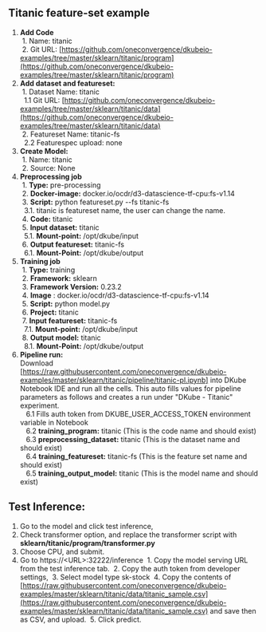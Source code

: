 ## **Titanic feature-set example**



1. **Add Code** \
&nbsp;1. Name: titanic \
&nbsp;2. Git URL: [https://github.com/oneconvergence/dkubeio-examples/tree/master/sklearn/titanic/program](https://github.com/oneconvergence/dkubeio-examples/tree/master/sklearn/titanic/program) 
2. **Add dataset and featureset:** \
&nbsp;1. Dataset Name: titanic \
&nbsp;&nbsp;1.1 Git URL: [https://github.com/oneconvergence/dkubeio-examples/tree/master/sklearn/titanic/data](https://github.com/oneconvergence/dkubeio-examples/tree/master/sklearn/titanic/data) \
&nbsp;2. Featureset Name: titanic-fs \
&nbsp;&nbsp;2.2 Featurespec upload: none 
3. **Create Model:** \
&nbsp;1. Name: titanic \
&nbsp;2. Source: None
4. **Preprocessing job** \
&nbsp;1. **Type:** pre-processing \
&nbsp;2. **Docker-image:** docker.io/ocdr/d3-datascience-tf-cpu:fs-v1.14 \
&nbsp;3. **Script:** python featureset.py --fs titanic-fs \
&nbsp;&nbsp;3.1. titanic is featureset name, the user can change the name. \
&nbsp;4. **Code:** titanic \
&nbsp;5. **Input dataset:** titanic \
&nbsp;&nbsp;5.1. **Mount-point:** /opt/dkube/input \
&nbsp;6. **Output featureset:** titanic-fs \
&nbsp;&nbsp;6.1. **Mount-Point:** /opt/dkube/output 
5. **Training job** \
&nbsp;1. **Type:** training \
&nbsp;2. **Framework:** sklearn \
&nbsp;3. **Framework Version:** 0.23.2 \
&nbsp;4. **Image** : docker.io/ocdr/d3-datascience-tf-cpu:fs-v1.14 \
&nbsp;5. **Script:** python model.py \
&nbsp;6. **Project:** titanic \
&nbsp;7. **Input featureset:** titanic-fs \
&nbsp;&nbsp;7.1. **Mount-point:** /opt/dkube/input \
&nbsp;8. **Output model:** titanic \
&nbsp;&nbsp;8.1. **Mount-Point:** /opt/dkube/output
6. **Pipeline run:** \
Download [https://raw.githubusercontent.com/oneconvergence/dkubeio-examples/master/sklearn/titanic/pipeline/titanic-pl.ipynb] into DKube Notebook IDE and run all the cells. This auto fills values for pipeline parameters as follows and creates a run under "DKube - Titanic" experiment.\
&nbsp;&nbsp; 6.1 Fills auth token from DKUBE_USER_ACCESS_TOKEN environment variable in Notebook \
&nbsp;&nbsp; 6.2 **training_program:** titanic (This is the code name and should exist) \
&nbsp;&nbsp; 6.3 **preprocessing_dataset:** titanic (This is the dataset name and should exist) \
&nbsp;&nbsp; 6.4 **training_featureset:** titanic-fs  (This is the feature set name and should exist) \
&nbsp;&nbsp; 6.5 **training_output_model:** titanic (This is the model name and should exist)


## **Test Inference:**

1. Go to the model and click test inference,
2. Check transformer option, and replace the transformer script with **sklearn/titanic/program/transformer.py**
3. Choose CPU, and submit.
4. Go to https://&lt;URL>:32222/inference
&nbsp;1. Copy the model serving URL from the test inference tab.
&nbsp;2. Copy the auth token from developer settings, 
&nbsp;3. Select model type sk-stock
&nbsp;4. Copy the contents of [https://raw.githubusercontent.com/oneconvergence/dkubeio-examples/master/sklearn/titanic/data/titanic_sample.csv](https://raw.githubusercontent.com/oneconvergence/dkubeio-examples/master/sklearn/titanic/data/titanic_sample.csv) and save then as CSV, and upload.
&nbsp;5. Click predict.
